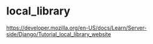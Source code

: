 # local_library
https://developer.mozilla.org/en-US/docs/Learn/Server-side/Django/Tutorial_local_library_website